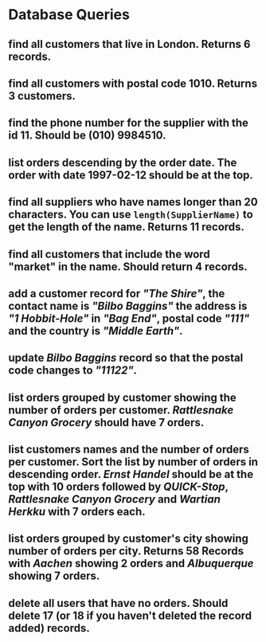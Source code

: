 # Database Queries

## find all customers that live in London. Returns 6 records.




## find all customers with postal code 1010. Returns 3 customers.




## find the phone number for the supplier with the id 11. Should be (010) 9984510.




## list orders descending by the order date. The order with date 1997-02-12 should be at the top.




## find all suppliers who have names longer than 20 characters. You can use `length(SupplierName)` to get the length of the name. Returns 11 records.




## find all customers that include the word "market" in the name. Should return 4 records.




## add a customer record for _"The Shire"_, the contact name is _"Bilbo Baggins"_ the address is _"1 Hobbit-Hole"_ in _"Bag End"_, postal code _"111"_ and the country is _"Middle Earth"_.



## update _Bilbo Baggins_ record so that the postal code changes to _"11122"_.



## list orders grouped by customer showing the number of orders per customer. _Rattlesnake Canyon Grocery_ should have 7 orders.



## list customers names and the number of orders per customer. Sort the list by number of orders in descending order. _Ernst Handel_ should be at the top with 10 orders followed by _QUICK-Stop_, _Rattlesnake Canyon Grocery_ and _Wartian Herkku_ with 7 orders each.



## list orders grouped by customer's city showing number of orders per city. Returns 58 Records with _Aachen_ showing 2 orders and _Albuquerque_ showing 7 orders.



## delete all users that have no orders. Should delete 17 (or 18 if you haven't deleted the record added) records.


